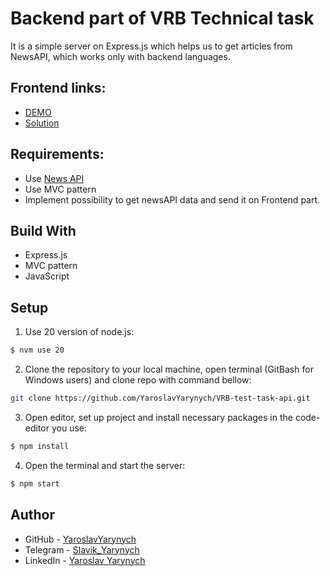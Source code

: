 # Backend part of VRB Technical task

It is a simple server on Express.js which helps us to get articles from NewsAPI, which works only with backend languages.
## Frontend links:

- [DEMO](https://yaroslavyarynych.github.io/VRB-react-tech-task/)
- [Solution](https://github.com/YaroslavYarynych/VRB-react-tech-task.git)

## Requirements:
- Use [News API](https://newsapi.org/)
- Use MVC pattern
- Implement possibility to get newsAPI data and send it on Frontend part.
  
## Build With

- Express.js
- MVC pattern
- JavaScript

## Setup

1. Use 20 version of node.js: <br>

```sh
$ nvm use 20
```

2. Clone the repository to your local machine, open terminal (GitBash for Windows users) and clone repo with command bellow:

```sh
git clone https://github.com/YaroslavYarynych/VRB-test-task-api.git
```

3. Open editor, set up project and install necessary packages in the code-editor you use:

```sh
$ npm install
```

4. Open the terminal and start the server:

```sh
$ npm start
```

## Author

- GitHub - [YaroslavYarynych](https://github.com/YaroslavYarynych)
- Telegram - [Slavik_Yarynych](https://t.me/Slavik_Yarynych)
- LinkedIn - [Yaroslav Yarynych](https://www.linkedin.com/in/yaroslav-yarynych-87856722a/)
